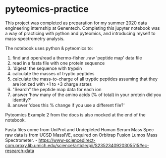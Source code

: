 # pyteomics-practice
This project was completed as preparation for my summer 2020 data engineering internship at Genentech. Completing this jupyter notebook was a way of practicing with python and pyteomics, and introducing myself to mass-spectrometry analysis.

The notebook uses python & pyteomics to: <br>
1. find and open/read a thermo-fisher .raw 'peptide map' data file <br>
2. read in a fasta file with one protein sequence <br>
3. 'digest' the sequence with trypsin <br>
4. calculate the masses of tryptic peptides <br>
5. calculate the mass-to-charge of all tryptic peptides assuming that they are ionized with +1 to +3 charge states <br>
6. "Search" the peptide map data for each ion <br>
7. answer 'how many of the amino acids (% of total) in your protein did you identify?' <br>
8. answer 'does this % change if you use a different file?' <br>

Pyteomics Example 2 from the docs is also mocked at the end of the notebook.

Fasta files come from UniProt and Undepleted Human Serum Mass Spec raw data is from UCSD MassIVE, acquired on Orbitrap Fusion Lumos Mass Spectrometer. - https://www-sciencedirect-com.proxy.lib.umich.edu/science/article/pii/S2352340920305515#ec-research-data
